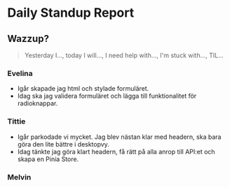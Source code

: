 # Daily Standup Report

## Wazzup?

> Yesterday I…, today I will…, I need help with…, I'm stuck with…, TIL…

### Evelina
- Igår skapade jag html och stylade formuläret.
- Idag ska jag validera formuläret och lägga till funktionalitet för radioknappar.


### Tittie 
- Igår parkodade vi mycket. Jag blev nästan klar med headern, ska bara göra den lite bättre i desktopvy. 
- Idag tänkte jag göra klart headern, få rätt på alla anrop till API:et och skapa en Pinia Store. 


### Melvin 

